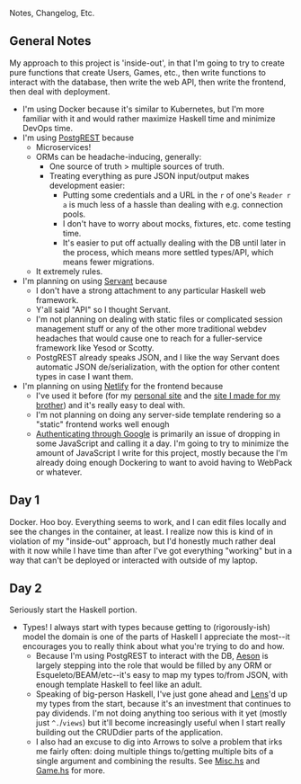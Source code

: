Notes, Changelog, Etc.

General Notes
---
My approach to this project is 'inside-out', in that I'm going to try to create pure functions that create Users, Games, etc., then write functions to interact with the database, then write the web API, then write the frontend, then deal with deployment.


* I'm using Docker because it's similar to Kubernetes, but I'm more familiar with it and would rather maximize Haskell time and minimize DevOps time.
* I'm using [PostgREST](http://postgrest.org/en/v5.2/) because
    * Microservices!
    * ORMs can be headache-inducing, generally:
        * One source of truth > multiple sources of truth.
        * Treating everything as pure JSON input/output makes development easier:
            * Putting some credentials and a URL in the `r` of one's `Reader r a` is
              much less of a hassle than dealing with e.g. connection pools.
            * I don't have to worry about mocks, fixtures, etc. come testing time.
            * It's easier to put off actually dealing with the DB until later in the process, which means more settled types/API, which means fewer migrations.
    * It extremely rules.
* I'm planning on using [Servant](https://haskell-servant.readthedocs.io/en/stable/) because
    * I don't have a strong attachment to any particular Haskell web framework.
    * Y'all said "API" so I thought Servant.
    * I'm not planning on dealing with static files or complicated session management stuff or any of the other more traditional webdev headaches that would cause one to reach for a fuller-service framework like Yesod or Scotty.
    * PostgREST already speaks JSON, and I like the way Servant does automatic JSON de/serialization, with the option for other content types in case I want them.
* I'm planning on using [Netlify](https://netlify.com) for the frontend because
    * I've used it before (for my [personal site](https://swizzard.pizza) and the [site I made for my brother](https://henryraker.com)) and it's really easy to deal with.
    * I'm not planning on doing any server-side template rendering so a "static" frontend works well enough
    * [Authenticating through Google](https://developers.google.com/identity/sign-in/web/) is primarily an issue of dropping in some JavaScript and calling it a day. I'm going to try to minimize the amount of JavaScript I write for this project, mostly because the I'm already doing enough Dockering to want to avoid having to WebPack or whatever.

Day 1
---
Docker. Hoo boy. Everything seems to work, and I can edit files locally and see the changes in the container, at least. I realize now this is kind of in violation of my "inside-out" approach, but I'd honestly much rather deal with it now while I have time than after I've got everything "working" but in a way that can't be deployed or interacted with outside of my laptop.

Day 2
---
Seriously start the Haskell portion.
* Types! I always start with types because getting to (rigorously-ish) model the domain is one of the parts of Haskell I appreciate the most--it encourages you to really think about what you're trying to do and how.
    * Because I'm using PostgREST to interact with the DB, [Aeson](http://hackage.haskell.org/package/aeson) is largely stepping into the role that would be filled by any ORM or Esqueleto/BEAM/etc--it's easy to map my types to/from JSON, with enough template Haskell to feel like an adult.
    * Speaking of big-person Haskell, I've just gone ahead and [Lens](http://hackage.haskell.org/package/lens-4.17)'d up my types from the start, because it's an investment that continues to pay dividends. I'm not doing anything too serious with it yet (mostly just `^.`/`views`) but it'll become increasingly useful when I start really building out the CRUDdier parts of the application.
    * I also had an excuse to dig into Arrows to solve a problem that irks me fairly often: doing multiple things to/getting multiple bits of a single argument and combining the results. See [Misc.hs](haskell/src/Misc.hs) and [Game.hs](haskell/src/Types/Game.hs) for more.
